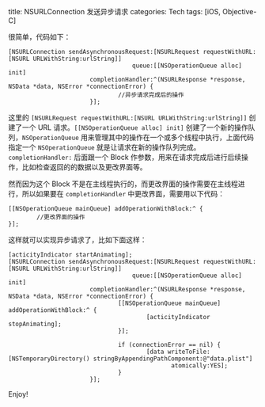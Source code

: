 title: NSURLConnection 发送异步请求
categories: Tech
tags: [iOS, Objective-C]

很简单，代码如下：

```objc
[NSURLConnection sendAsynchronousRequest:[NSURLRequest requestWithURL:[NSURL URLWithString:urlString]]
                                   queue:[[NSOperationQueue alloc] init]
                       completionHandler:^(NSURLResponse *response, NSData *data, NSError *connectionError) {
                               //异步请求完成后的操作
                       }];
```

这里的 `[NSURLRequest requestWithURL:[NSURL URLWithString:urlString]]` 创建了一个 URL 请求。`[[NSOperationQueue alloc] init]` 创建了一个新的操作队列，`NSOperationQueue` 用来管理其中的操作在一个或多个线程中执行，上面代码指定一个 `NSOperationQueue` 就是让请求在新的操作队列完成。`completionHandler:` 后面跟一个 Block 作参数，用来在请求完成后进行后续操作，比如检查返回的的数据以及更改界面等。

然而因为这个 Block 不是在主线程执行的，而更改界面的操作需要在主线程进行，所以如果要在 `completionHandler` 中更改界面，需要用以下代码：

```objc
[[NSOperationQueue mainQueue] addOperationWithBlock:^ {
        //更改界面的操作
}];
```

这样就可以实现异步请求了，比如下面这样：

```objc
[acticityIndicator startAnimating];
[NSURLConnection sendAsynchronousRequest:[NSURLRequest requestWithURL:[NSURL URLWithString:urlString]]
                                   queue:[[NSOperationQueue alloc] init]
                       completionHandler:^(NSURLResponse *response, NSData *data, NSError *connectionError) {
                               [[NSOperationQueue mainQueue] addOperationWithBlock:^ {
                                       [acticityIndicator stopAnimating];
                               }];
                               
                               if (connectionError == nil) {
                                       [data writeToFile:[NSTemporaryDirectory() stringByAppendingPathComponent:@"data.plist"]
                                              atomically:YES];
                               }
                       }];

```

Enjoy!
